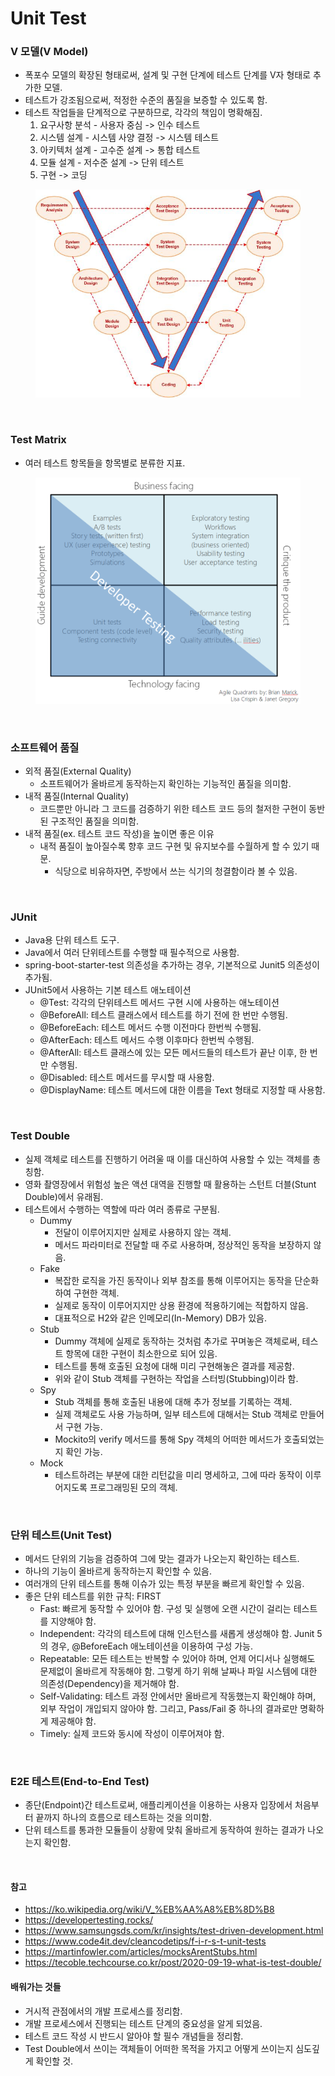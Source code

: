 # Unit Test

### V 모델(V Model)
* 폭포수 모델의 확장된 형태로써, 설계 및 구현 단계에 테스트 단계를 V자 형태로 추가한 모델.
* 테스트가 강조됨으로써, 적정한 수준의 품질을 보증할 수 있도록 함.
* 테스트 작업들을 단계적으로 구분하므로, 각각의 책임이 명확해짐.
	1. 요구사항 분석 - 사용자 중심 -> 인수 테스트
	2. 시스템 설계 - 시스템 사양 결정 -> 시스템 테스트
	3. 아키텍처 설계 - 고수준 설계 -> 통합 테스트
	4. 모듈 설계 - 저수준 설계 -> 단위 테스트
	5. 구현 -> 코딩

<figure><img src="./images/v-model.jpg" alt=""></figure>

<br>

### Test Matrix
* 여러 테스트 항목들을 항목별로 분류한 지표.

<figure><img src="./images/test-matrix.png" alt=""></figure>

<br>

### 소프트웨어 품질
* 외적 품질(External Quality)
	* 소프트웨어가 올바르게 동작하는지 확인하는 기능적인 품질을 의미함.
* 내적 품질(Internal Quality)
	* 코드뿐만 아니라 그 코드를 검증하기 위한 테스트 코드 등의 철저한 구현이 동반된 구조적인 품질을 의미함.
* 내적 품질(ex. 테스트 코드 작성)을 높이면 좋은 이유
	* 내적 품질이 높아질수록 향후 코드 구현 및 유지보수를 수월하게 할 수 있기 때문.
		* 식당으로 비유하자면, 주방에서 쓰는 식기의 청결함이라 볼 수 있음.

<br>

### JUnit
* Java용 단위 테스트 도구.
* Java에서 여러 단위테스트를 수행할 때 필수적으로 사용함.
* spring-boot-starter-test 의존성을 추가하는 경우, 기본적으로 Junit5 의존성이 추가됨.
* JUnit5에서 사용하는 기본 테스트 애노테이션
	* @Test: 각각의 단위테스트 메서드 구현 시에 사용하는 애노테이션
	* @BeforeAll: 테스트 클래스에서 테스트를 하기 전에 한 번만 수행됨.
	* @BeforeEach: 테스트 메서드 수행 이전마다 한번씩 수행됨.
	* @AfterEach: 테스트 메서드 수행 이후마다 한번씩 수행됨. 
	* @AfterAll: 테스트 클래스에 있는 모든 메서드들의 테스트가 끝난 이후, 한 번만 수행됨.
	* @Disabled: 테스트 메서드를 무시할 때 사용함.
	* @DisplayName: 테스트 메서드에 대한 이름을 Text 형태로 지정할 때 사용함.

<br>

### Test Double
* 실제 객체로 테스트를 진행하기 어려울 때 이를 대신하여 사용할 수 있는 객체를 총칭함.
* 영화 촬영장에서 위험성 높은 액션 대역을 진행할 때 활용하는 스턴트 더블(Stunt Double)에서 유래됨.
* 테스트에서 수행하는 역할에 따라 여러 종류로 구분됨.
	* Dummy
		* 전달이 이루어지지만 실제로 사용하지 않는 객체.
		* 메서드 파라미터로 전달할 때 주로 사용하며, 정상적인 동작을 보장하지 않음.
	* Fake
		* 복잡한 로직을 가진 동작이나 외부 참조를 통해 이루어지는 동작을 단순화하여 구현한 객체.
		* 실제로 동작이 이루어지지만 상용 환경에 적용하기에는 적합하지 않음.
		* 대표적으로 H2와 같은 인메모리(In-Memory) DB가 있음.
	* Stub
		* Dummy 객체에 실제로 동작하는 것처럼 추가로 꾸며놓은 객체로써, 테스트 항목에 대한 구현이 최소한으로 되어 있음.
		* 테스트를 통해 호출된 요청에 대해 미리 구현해놓은 결과를 제공함.
		* 위와 같이 Stub 객체를 구현하는 작업을 스터빙(Stubbing)이라 함.
	* Spy
		* Stub 객체를 통해 호출된 내용에 대해 추가 정보를 기록하는 객체.
		* 실제 객체로도 사용 가능하며, 일부 테스트에 대해서는 Stub 객체로 만들어서 구현 가능.
		* Mockito의 verify 메서드를 통해 Spy 객체의 어떠한 메서드가 호출되었는지 확인 가능.
	* Mock
		* 테스트하려는 부분에 대한 리턴값을 미리 명세하고, 그에 따라 동작이 이루어지도록 프로그래밍된 모의 객체.

<br>

### 단위 테스트(Unit Test)
* 메서드 단위의 기능을 검증하여 그에 맞는 결과가 나오는지 확인하는 테스트.
* 하나의 기능이 올바르게 동작하는지 확인할 수 있음.
* 여러개의 단위 테스트를 통해 이슈가 있는 특정 부분을 빠르게 확인할 수 있음.
* 좋은 단위 테스트를 위한 규칙: FIRST
	* Fast: 빠르게 동작할 수 있어야 함. 구성 및 실행에 오랜 시간이 걸리는 테스트를 지양해야 함.
	* Independent: 각각의 테스트에 대해 인스턴스를 새롭게 생성해야 함. Junit 5의 경우, @BeforeEach 애노테이션을 이용하여 구성 가능.
	* Repeatable: 모든 테스트는 반복할 수 있어야 하며, 언제 어디서나 실행해도 문제없이 올바르게 작동해야 함. 그렇게 하기 위해 날짜나 파일 시스템에 대한 의존성(Dependency)을 제거해야 함.
	* Self-Validating: 테스트 과정 안에서만 올바르게 작동했는지 확인해야 하며, 외부 작업이 개입되지 않아야 함. 그리고, Pass/Fail 중 하나의 결과로만 명확하게 제공해야 함.
	* Timely: 실제 코드와 동시에 작성이 이루어져야 함.

<br>

### E2E 테스트(End-to-End Test)
* 종단(Endpoint)간 테스트로써, 애플리케이션을 이용하는 사용자 입장에서 처음부터 끝까지 하나의 흐름으로 테스트하는 것을 의미함.
* 단위 테스트를 통과한 모듈들이 상황에 맞춰 올바르게 동작하여 원하는 결과가 나오는지 확인함.

<br>

#### 참고
* https://ko.wikipedia.org/wiki/V_%EB%AA%A8%EB%8D%B8
* https://developertesting.rocks/
* https://www.samsungsds.com/kr/insights/test-driven-development.html
* https://www.code4it.dev/cleancodetips/f-i-r-s-t-unit-tests
* https://martinfowler.com/articles/mocksArentStubs.html
* https://tecoble.techcourse.co.kr/post/2020-09-19-what-is-test-double/

#### 배워가는 것들
* 거시적 관점에서의 개발 프로세스를 정리함.
* 개발 프로세스에서 진행되는 테스트 단계의 중요성을 알게 되었음.
* 테스트 코드 작성 시 반드시 알아야 할 필수 개념들을 정리함.
* Test Double에서 쓰이는 객체들이 어떠한 목적을 가지고 어떻게 쓰이는지 심도깊게 확인할 것.
